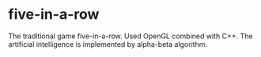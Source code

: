 five-in-a-row
=============

The traditional game five-in-a-row. Used OpenGL combined with C++.
The artificial intelligence is implemented by alpha-beta algorithm.
